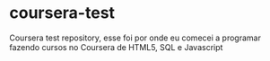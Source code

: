 # coursera-test
Coursera test repository, esse foi por onde eu comecei a programar fazendo cursos no Coursera de HTML5, SQL e Javascript
